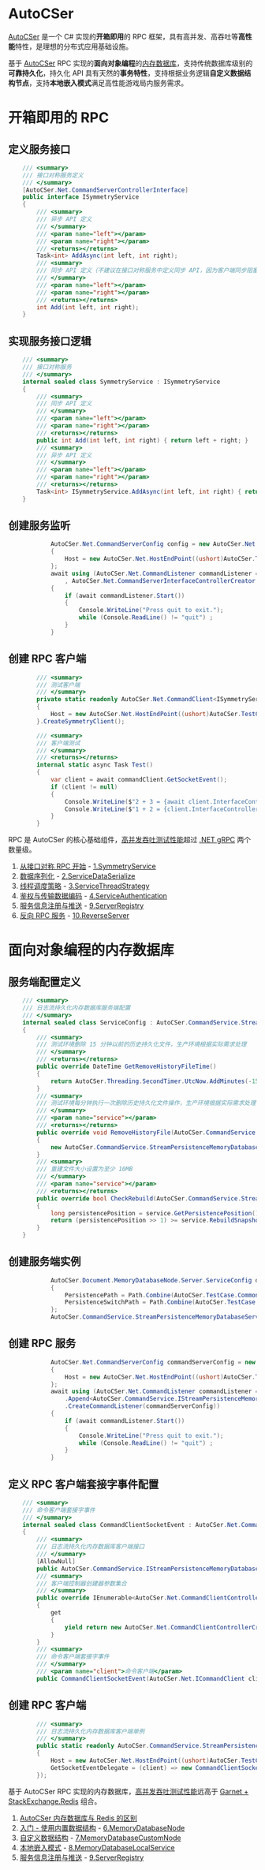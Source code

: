 # AutoCSer
[AutoCSer](https://github.com/AutoCSer/AutoCSer2) 是一个 C# 实现的**开箱即用**的 RPC 框架，具有高并发、高吞吐等**高性能**特性，是理想的分布式应用基础设施。

基于 [AutoCSer](https://atomgit.com/autocser/AutoCSer) RPC 实现的**面向对象编程**的[内存数据库](https://github.com/AutoCSer/AutoCSer2/tree/main/Application/StreamPersistenceMemoryDatabase)，支持传统数据库级别的**可靠持久化**，持久化 API 具有天然的**事务特性**，支持根据业务逻辑**自定义数据结构节点**，支持**本地嵌入模式**满足高性能游戏局内服务需求。

# 开箱即用的 RPC
## 定义服务接口
``` csharp
    /// <summary>
    /// 接口对称服务定义
    /// </summary>
    [AutoCSer.Net.CommandServerControllerInterface]
    public interface ISymmetryService
    {
        /// <summary>
        /// 异步 API 定义
        /// </summary>
        /// <param name="left"></param>
        /// <param name="right"></param>
        /// <returns></returns>
        Task<int> AddAsync(int left, int right);
        /// <summary>
        /// 同步 API 定义（不建议在接口对称服务中定义同步 API，因为客户端同步阻塞模式可能造成性能瓶颈）
        /// </summary>
        /// <param name="left"></param>
        /// <param name="right"></param>
        /// <returns></returns>
        int Add(int left, int right);
    }
```
## 实现服务接口逻辑
``` csharp
    /// <summary>
    /// 接口对称服务
    /// </summary>
    internal sealed class SymmetryService : ISymmetryService
    {
        /// <summary>
        /// 同步 API 定义
        /// </summary>
        /// <param name="left"></param>
        /// <param name="right"></param>
        /// <returns></returns>
        public int Add(int left, int right) { return left + right; }
        /// <summary>
        /// 异步 API 定义
        /// </summary>
        /// <param name="left"></param>
        /// <param name="right"></param>
        /// <returns></returns>
        Task<int> ISymmetryService.AddAsync(int left, int right) { return Task.FromResult(left + right); }
    }
```
## 创建服务监听
``` csharp
            AutoCSer.Net.CommandServerConfig config = new AutoCSer.Net.CommandServerConfig
            {
                Host = new AutoCSer.Net.HostEndPoint((ushort)AutoCSer.TestCase.Common.CommandServerPortEnum.Document) 
            };
            await using (AutoCSer.Net.CommandListener commandListener = new AutoCSer.Net.CommandListener(config
                , AutoCSer.Net.CommandServerInterfaceControllerCreator.GetCreator<ISymmetryService>(new SymmetryService())))
            {
                if (await commandListener.Start())
                {
                    Console.WriteLine("Press quit to exit.");
                    while (Console.ReadLine() != "quit") ;
                }
            }
```
## 创建 RPC 客户端
``` csharp
        /// <summary>
        /// 测试客户端
        /// </summary>
        private static readonly AutoCSer.Net.CommandClient<ISymmetryService> commandClient = new AutoCSer.Net.CommandClientConfig<ISymmetryService>
        {
            Host = new AutoCSer.Net.HostEndPoint((ushort)AutoCSer.TestCase.Common.CommandServerPortEnum.Document),
        }.CreateSymmetryClient();

        /// <summary>
        /// 客户端测试
        /// </summary>
        /// <returns></returns>
        internal static async Task Test()
        {
            var client = await commandClient.GetSocketEvent();
            if (client != null)
            {
                Console.WriteLine($"2 + 3 = {await client.InterfaceController.AddAsync(2, 3)}");
                Console.WriteLine($"1 + 2 = {client.InterfaceController.Add(1, 2)}");
            }
        }
```

RPC 是 AutoCSer 的核心基础组件，[高并发吞吐测试性能](https://github.com/AutoCSer/AutoCSer2/tree/main/TestCase/CommandServerPerformance)超过 [.NET gRPC](https://github.com/AutoCSer/AutoCSer2/tree/main/TestCase/ThirdParty/GrpcClientPerformance) 两个数量级。
1. [从接口对称 RPC 开始](https://zhuanlan.zhihu.com/p/8581138677) - [1.SymmetryService](https://github.com/AutoCSer/AutoCSer2/tree/main/Document/SymmetryService)
2. [数据序列化](https://zhuanlan.zhihu.com/p/8762985779) - [2.ServiceDataSerialize](https://github.com/AutoCSer/AutoCSer2/tree/main/Document/ServiceDataSerialize)
3. [线程调度策略](https://zhuanlan.zhihu.com/p/10102634904) - [3.ServiceThreadStrategy](https://github.com/AutoCSer/AutoCSer2/tree/main/Document/ServiceThreadStrategy)
4. [鉴权与传输数据编码](https://zhuanlan.zhihu.com/p/11427440200) - [4.ServiceAuthentication](https://github.com/AutoCSer/AutoCSer2/tree/main/Document/ServiceAuthentication)
5. [服务信息注册与推送](https://zhuanlan.zhihu.com/p/19143730420) - [9.ServerRegistry](https://github.com/AutoCSer/AutoCSer2/tree/main/Document/ServerRegistry)
6. [反向 RPC 服务](https://zhuanlan.zhihu.com/p/20033747254) - [10.ReverseServer](https://github.com/AutoCSer/AutoCSer2/tree/main/Document/ReverseServer)

# 面向对象编程的内存数据库
## 服务端配置定义
``` csharp
    /// <summary>
    /// 日志流持久化内存数据库服务端配置
    /// </summary>
    internal sealed class ServiceConfig : AutoCSer.CommandService.StreamPersistenceMemoryDatabaseServiceConfig
    {
        /// <summary>
        /// 测试环境删除 15 分钟以前的历史持久化文件，生产环境根据实际需求处理
        /// </summary>
        /// <returns></returns>
        public override DateTime GetRemoveHistoryFileTime()
        {
            return AutoCSer.Threading.SecondTimer.UtcNow.AddMinutes(-15);
        }
        /// <summary>
        /// 测试环境每分钟执行一次删除历史持久化文件操作，生产环境根据实际需求处理
        /// </summary>
        /// <param name="service"></param>
        /// <returns></returns>
        public override void RemoveHistoryFile(AutoCSer.CommandService.StreamPersistenceMemoryDatabaseService service)
        {
            new AutoCSer.CommandService.StreamPersistenceMemoryDatabase.RemoveHistoryFile(service).Remove(new AutoCSer.Threading.TaskRunTimer(60.0)).NotWait();
        }
        /// <summary>
        /// 重建文件大小设置为至少 10MB
        /// </summary>
        /// <param name="service"></param>
        /// <returns></returns>
        public override bool CheckRebuild(AutoCSer.CommandService.StreamPersistenceMemoryDatabaseService service)
        {
            long persistencePosition = service.GetPersistencePosition();
            return (persistencePosition >> 1) >= service.RebuildSnapshotPosition && persistencePosition > 10 << 20;
        }
    }
```
## 创建服务端实例
``` csharp
            AutoCSer.Document.MemoryDatabaseNode.Server.ServiceConfig databaseServiceConfig = new AutoCSer.Document.MemoryDatabaseNode.Server.ServiceConfig
            {
                PersistencePath = Path.Combine(AutoCSer.TestCase.Common.Config.AutoCSerTemporaryFilePath, nameof(AutoCSer.Document.MemoryDatabaseNode)),
                PersistenceSwitchPath = Path.Combine(AutoCSer.TestCase.Common.Config.AutoCSerTemporaryFilePath, nameof(AutoCSer.Document.MemoryDatabaseNode) + nameof(AutoCSer.Document.MemoryDatabaseNode.Server.ServiceConfig.PersistenceSwitchPath))
            };
            AutoCSer.CommandService.StreamPersistenceMemoryDatabaseService databaseService = databaseServiceConfig.Create();
```
## 创建 RPC 服务
``` csharp
            AutoCSer.Net.CommandServerConfig commandServerConfig = new AutoCSer.Net.CommandServerConfig
            {
                Host = new AutoCSer.Net.HostEndPoint((ushort)AutoCSer.TestCase.Common.CommandServerPortEnum.Document),
            };
            await using (AutoCSer.Net.CommandListener commandListener = new AutoCSer.Net.CommandListenerBuilder(0)
                .Append<AutoCSer.CommandService.IStreamPersistenceMemoryDatabaseService>(databaseService)
                .CreateCommandListener(commandServerConfig))
            {
                if (await commandListener.Start())
                {
                    Console.WriteLine("Press quit to exit.");
                    while (Console.ReadLine() != "quit") ;
                }
            }
```
## 定义 RPC 客户端套接字事件配置
``` csharp
    /// <summary>
    /// 命令客户端套接字事件
    /// </summary>
    internal sealed class CommandClientSocketEvent : AutoCSer.Net.CommandClientSocketEventTask<CommandClientSocketEvent>, AutoCSer.CommandService.IStreamPersistenceMemoryDatabaseClientSocketEvent
    {
        /// <summary>
        /// 日志流持久化内存数据库客户端接口
        /// </summary>
        [AllowNull]
        public AutoCSer.CommandService.IStreamPersistenceMemoryDatabaseClient StreamPersistenceMemoryDatabaseClient { get; private set; }
        /// <summary>
        /// 客户端控制器创建器参数集合
        /// </summary>
        public override IEnumerable<AutoCSer.Net.CommandClientControllerCreatorParameter> ControllerCreatorParameters
        {
            get
            {
                yield return new AutoCSer.Net.CommandClientControllerCreatorParameter(typeof(AutoCSer.CommandService.IStreamPersistenceMemoryDatabaseService), typeof(AutoCSer.CommandService.IStreamPersistenceMemoryDatabaseClient));
            }
        }
        /// <summary>
        /// 命令客户端套接字事件
        /// </summary>
        /// <param name="client">命令客户端</param>
        public CommandClientSocketEvent(AutoCSer.Net.ICommandClient client) : base(client) { }
```
## 创建 RPC 客户端
``` csharp
        /// <summary>
        /// 日志流持久化内存数据库客户端单例
        /// </summary>
        public static readonly AutoCSer.CommandService.StreamPersistenceMemoryDatabaseClientCache<AutoCSer.CommandService.StreamPersistenceMemoryDatabase.IServiceNodeClientNode, CommandClientSocketEvent> StreamPersistenceMemoryDatabaseClientCache = new AutoCSer.CommandService.StreamPersistenceMemoryDatabaseClientCache<AutoCSer.CommandService.StreamPersistenceMemoryDatabase.IServiceNodeClientNode, CommandClientSocketEvent>(new AutoCSer.Net.CommandClientConfig
        {
            Host = new AutoCSer.Net.HostEndPoint((ushort)AutoCSer.TestCase.Common.CommandServerPortEnum.Document),
            GetSocketEventDelegate = (client) => new CommandClientSocketEvent(client)
        });
```

基于 AutoCSer RPC 实现的内存数据库，[高并发吞吐测试性能](https://github.com/AutoCSer/AutoCSer2/tree/main/TestCase/StreamPersistenceMemoryDatabase/Performance)远高于 [Garnet + StackExchange.Redis](https://github.com/AutoCSer/AutoCSer2/tree/main/TestCase/ThirdParty/RedisPerformance) 组合。
1. [AutoCSer 内存数据库与 Redis 的区别](https://zhuanlan.zhihu.com/p/13167457731)
2. [入门 - 使用内置数据结构](https://zhuanlan.zhihu.com/p/14011804562) - [6.MemoryDatabaseNode](https://github.com/AutoCSer/AutoCSer2/tree/main/Document/MemoryDatabaseNode)
3. [自定义数据结构](https://zhuanlan.zhihu.com/p/15454610569) - [7.MemoryDatabaseCustomNode](https://github.com/AutoCSer/AutoCSer2/tree/main/Document/MemoryDatabaseCustomNode)
4. [本地嵌入模式](https://zhuanlan.zhihu.com/p/16409903680) - [8.MemoryDatabaseLocalService](https://github.com/AutoCSer/AutoCSer2/tree/main/Document/MemoryDatabaseLocalService)
5. [服务信息注册与推送](https://zhuanlan.zhihu.com/p/19143730420) - [9.ServerRegistry](https://github.com/AutoCSer/AutoCSer2/tree/main/Document/ServerRegistry)
